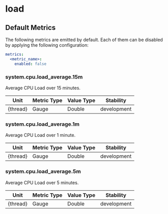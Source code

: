 [comment]: <> (Code generated by mdatagen. DO NOT EDIT.)

# load

## Default Metrics

The following metrics are emitted by default. Each of them can be disabled by applying the following configuration:

```yaml
metrics:
  <metric_name>:
    enabled: false
```

### system.cpu.load_average.15m

Average CPU Load over 15 minutes.

| Unit | Metric Type | Value Type | Stability |
| ---- | ----------- | ---------- | --------- |
| {thread} | Gauge | Double | development |

### system.cpu.load_average.1m

Average CPU Load over 1 minute.

| Unit | Metric Type | Value Type | Stability |
| ---- | ----------- | ---------- | --------- |
| {thread} | Gauge | Double | development |

### system.cpu.load_average.5m

Average CPU Load over 5 minutes.

| Unit | Metric Type | Value Type | Stability |
| ---- | ----------- | ---------- | --------- |
| {thread} | Gauge | Double | development |
